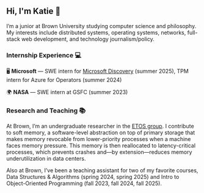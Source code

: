## Hi, I'm Katie 👋

<!--
**katieli1/katieli1** is a ✨ _special_ ✨ repository because its `README.md` (this file) appears on your GitHub profile.

Here are some ideas to get you started:

- 🔭 I’m currently working on ...
- 🌱 I’m currently learning ...
- 👯 I’m looking to collaborate on ...
- 🤔 I’m looking for help with ...
- 💬 Ask me about ...
- 📫 How to reach me: ...
- 😄 Pronouns: ...
- ⚡ Fun fact: ...
-->

I’m a junior at Brown University studying computer science and philosophy. My interests include distributed systems, operating systems, networks, full-stack web development, and technology journalism/policy.

### Internship Experience :computer:

🖥️ **Microsoft** — SWE intern for [Microsoft Discovery](https://azure.microsoft.com/en-us/blog/transforming-rd-with-agentic-ai-introducing-microsoft-discovery/) (summer 2025), TPM intern for Azure for Operators (summer 2024)

:earth_africa: **NASA** — SWE intern at GSFC (summer 2023)

### Research and Teaching 📚

At Brown, I’m an undergraduate researcher in the [ETOS group](https://etos.cs.brown.edu/index.html). I contribute to soft memory, a software-level abstraction on top of primary storage that makes memory revocable from lower-priority processes when a machine faces memory pressure. This memory is then reallocated to latency-critical processes, which prevents crashes and—by extension—reduces memory underutilization in data centers. 

Also at Brown, I’ve been a teaching assistant for two of my favorite courses, Data Structures & Algorithms (spring 2024, spring 2025) and Intro to Object-Oriented Programming (fall 2023, fall 2024, fall 2025). 
